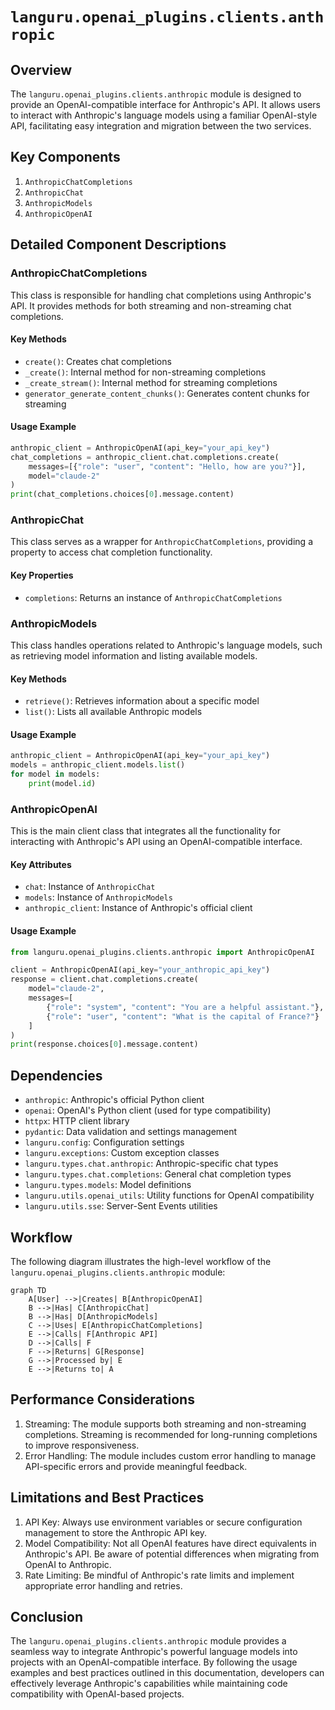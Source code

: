 # `languru.openai_plugins.clients.anthropic`

## Overview

The `languru.openai_plugins.clients.anthropic` module is designed to provide an OpenAI-compatible interface for Anthropic's API. It allows users to interact with Anthropic's language models using a familiar OpenAI-style
API, facilitating easy integration and migration between the two services.

## Key Components

1. `AnthropicChatCompletions`
2. `AnthropicChat`
3. `AnthropicModels`
4. `AnthropicOpenAI`

## Detailed Component Descriptions

### AnthropicChatCompletions

This class is responsible for handling chat completions using Anthropic's API. It provides methods for both streaming and non-streaming chat completions.

#### Key Methods

- `create()`: Creates chat completions
- `_create()`: Internal method for non-streaming completions
- `_create_stream()`: Internal method for streaming completions
- `generator_generate_content_chunks()`: Generates content chunks for streaming

#### Usage Example

```python
anthropic_client = AnthropicOpenAI(api_key="your_api_key")
chat_completions = anthropic_client.chat.completions.create(
    messages=[{"role": "user", "content": "Hello, how are you?"}],
    model="claude-2"
)
print(chat_completions.choices[0].message.content)
```

### AnthropicChat

This class serves as a wrapper for `AnthropicChatCompletions`, providing a property to access chat completion functionality.

#### Key Properties

- `completions`: Returns an instance of `AnthropicChatCompletions`

### AnthropicModels

This class handles operations related to Anthropic's language models, such as retrieving model information and listing available models.

#### Key Methods

- `retrieve()`: Retrieves information about a specific model
- `list()`: Lists all available Anthropic models

#### Usage Example

```python
anthropic_client = AnthropicOpenAI(api_key="your_api_key")
models = anthropic_client.models.list()
for model in models:
    print(model.id)
```

### AnthropicOpenAI

This is the main client class that integrates all the functionality for interacting with Anthropic's API using an OpenAI-compatible interface.

#### Key Attributes

- `chat`: Instance of `AnthropicChat`
- `models`: Instance of `AnthropicModels`
- `anthropic_client`: Instance of Anthropic's official client

#### Usage Example

```python
from languru.openai_plugins.clients.anthropic import AnthropicOpenAI

client = AnthropicOpenAI(api_key="your_anthropic_api_key")
response = client.chat.completions.create(
    model="claude-2",
    messages=[
        {"role": "system", "content": "You are a helpful assistant."},
        {"role": "user", "content": "What is the capital of France?"}
    ]
)
print(response.choices[0].message.content)
```

## Dependencies

- `anthropic`: Anthropic's official Python client
- `openai`: OpenAI's Python client (used for type compatibility)
- `httpx`: HTTP client library
- `pydantic`: Data validation and settings management
- `languru.config`: Configuration settings
- `languru.exceptions`: Custom exception classes
- `languru.types.chat.anthropic`: Anthropic-specific chat types
- `languru.types.chat.completions`: General chat completion types
- `languru.types.models`: Model definitions
- `languru.utils.openai_utils`: Utility functions for OpenAI compatibility
- `languru.utils.sse`: Server-Sent Events utilities

## Workflow

The following diagram illustrates the high-level workflow of the `languru.openai_plugins.clients.anthropic` module:

```mermaid
graph TD
    A[User] -->|Creates| B[AnthropicOpenAI]
    B -->|Has| C[AnthropicChat]
    B -->|Has| D[AnthropicModels]
    C -->|Uses| E[AnthropicChatCompletions]
    E -->|Calls| F[Anthropic API]
    D -->|Calls| F
    F -->|Returns| G[Response]
    G -->|Processed by| E
    E -->|Returns to| A
```

## Performance Considerations

1. Streaming: The module supports both streaming and non-streaming completions. Streaming is recommended for long-running completions to improve responsiveness.
2. Error Handling: The module includes custom error handling to manage API-specific errors and provide meaningful feedback.

## Limitations and Best Practices

1. API Key: Always use environment variables or secure configuration management to store the Anthropic API key.
2. Model Compatibility: Not all OpenAI features have direct equivalents in Anthropic's API. Be aware of potential differences when migrating from OpenAI to Anthropic.
3. Rate Limiting: Be mindful of Anthropic's rate limits and implement appropriate error handling and retries.

## Conclusion

The `languru.openai_plugins.clients.anthropic` module provides a seamless way to integrate Anthropic's powerful language models into projects with an OpenAI-compatible interface. By following the usage examples and best
practices outlined in this documentation, developers can effectively leverage Anthropic's capabilities while maintaining code compatibility with OpenAI-based projects.
